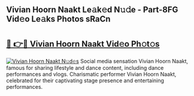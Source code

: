 ## Vivian Hoorn Naakt Le𝚊k𝚎d N𝚞𝚍e - Part-8FG Vid𝚎o Le𝚊ks Photos sRaCn

# <h2><a href="http://fbaqr2u.evod.top/?m=Vivian+Hoorn+Naakt">🔗 👉🔴 Vivian Hoorn Naakt Vid𝚎o Ph𝚘t𝚘s</a></h2>

[![Vivian Hoorn Naakt N𝚞d𝚎s](https://i.imgur.com/8V9OHl7.gif)](http://fbaqr2u.evod.top/?m=Vivian+Hoorn+Naakt)
Social media sensation Vivian Hoorn Naakt, famous for sharing lifestyle and dance content, including dance performances and vlogs. Charismatic performer Vivian Hoorn Naakt, celebrated for their captivating stage presence and entertaining performances. 
